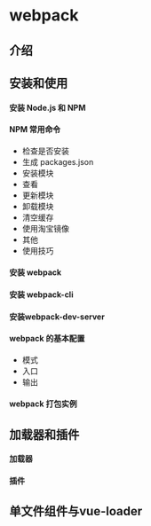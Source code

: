 # webpack

## 介绍

## 安装和使用

#### 安装 Node.js 和 NPM

#### NPM 常用命令

- 检查是否安装
- 生成 packages.json
- 安装模块
- 查看
- 更新模块
- 卸载模块
- 清空缓存
- 使用淘宝镜像
- 其他
- 使用技巧

#### 安装 webpack

#### 安装 webpack-cli

#### 安装webpack-dev-server

#### webpack 的基本配置

- 模式
- 入口
- 输出

#### webpack 打包实例

## 加载器和插件

#### 加载器

#### 插件

## 单文件组件与vue-loader

